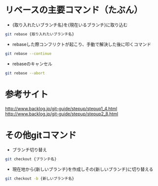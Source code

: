 # リベースの主要コマンド（たぶん）

- {取り入れたいブランチ名}を{現在いるブランチ}に取り込む
 ```bash 
 git rebase {取り入れたいブランチ名}
 ```

- rebaseした際コンフリクトが起こり、手動で解決した後に叩くコマンド
 ```bash
 git rebase --continue
 ```

- rebaseのキャンセル
 ```bash 
 git rebase --abort
 ```

# 参考サイト

http://www.backlog.jp/git-guide/stepup/stepup1_4.html
http://www.backlog.jp/git-guide/stepup/stepup2_8.html


# その他gitコマンド

- ブランチ切り替え
 ```bash
 git checkout {ブランチ名}
 ```

- 現在地から{新しいブランチ}を作成しその{新しいブランチ}に切り替える
 ```bash
 git checkout -b {新しいブランチ名}
 ```

